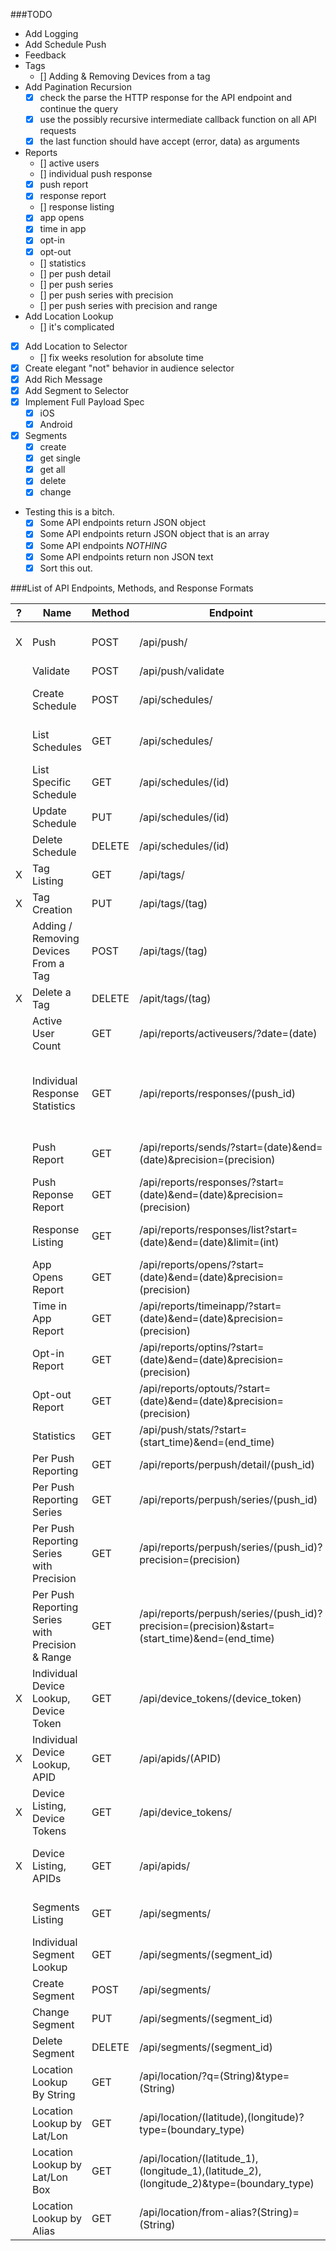 ###TODO

* Add Logging
* Add Schedule Push
* Feedback
* Tags
  * [] Adding & Removing Devices from a tag
* Add Pagination Recursion
  * [X] check the parse the HTTP response for the API endpoint and continue the query
  * [X] use the possibly recursive intermediate callback function on all API requests
  * [X] the last function should have accept (error, data) as arguments
* Reports
  * [] active users
  * [] individual push response
  * [X] push report
  * [X] response report
  * [] response listing
  * [X] app opens
  * [X] time in app
  * [X] opt-in
  * [X] opt-out
  * [] statistics
  * [] per push detail
  * [] per push series
  * [] per push series with precision
  * [] per push series with precision and range
* Add Location Lookup
  * [] it's complicated
* [x] Add Location to Selector
  * [] fix weeks resolution for absolute time
* [X] Create elegant "not" behavior in audience selector
* [X] Add Rich Message
* [X] Add Segment to Selector
* [X] Implement Full Payload Spec
  * [X] iOS
  * [X] Android
* [x] Segments
  * [x] create
  * [x] get single
  * [x] get all
  * [x] delete
  * [x] change
* Testing this is a bitch.
  * [X] Some API endpoints return JSON object
  * [X] Some API endpoints return JSON object that is an array
  * [X] Some API endpoints *NOTHING*
  * [X] Some API endpoints return non JSON text
  * [X] Sort this out.
  
###List of API Endpoints, Methods, and Response Formats

| ? | Name | Method | Endpoint  | Reponse Format   |
| - | ---- | ------ | --------- | ---------------  |
|X| Push | POST | /api/push/ | { "ok" : boolean, "operation_id" : UUID, "push_ids" : [] }  |
|| Validate | POST | /api/push/validate | Rely on Status Codes. |
|| Create Schedule | POST | /api/schedules/ | { "ok":boolean, "operation_id" : UUID, "schedule_urls" : [] } |
|| List Schedules | GET | /api/schedules/ | { "ok":boolean, "count" : integer, "schedules" : [] } |
|| List Specific Schedule | GET | /api/schedules/(id) | { "name" : String, "schedule" : {}, "push" : {} } |
|| Update Schedule | PUT | /api/schedules/(id) | { "ok": boolean, "operation_id" : UUID } |
|| Delete Schedule | DELETE | /api/schedules/(id) | Rely on Status Codes |
|X| Tag Listing | GET | /api/tags/ | { "tags": [] } |
|X| Tag Creation | PUT | /api/tags/(tag) | Rely on Status Code. |
|| Adding / Removing Devices From a Tag | POST | /api/tags/(tag) | Rely on Status Code. |
|X| Delete a Tag | DELETE | /apit/tags/(tag) | Rely on Status Code. |
|| Active User Count | GET | /api/reports/activeusers/?date=(date) | { "android" : integer, "ios" : integer } |
|| Individual Response Statistics | GET | /api/reports/responses/(push_id) | { "push_uuid": UUID , "direct_responses": integer , "sends": integer , "push_type": "UNICAST_PUSH", "push_time": Date() } |
|| Push Report | GET | /api/reports/sends/?start=(date)&end=(date)&precision=(precision) | { "sends" : [], "next_page" : String, "prev_page" : String }
|| Push Reponse Report | GET | /api/reports/responses/?start=(date)&end=(date)&precision=(precision) | { "responses" : [], "next_page" : String, "prev_page" : String }
|| Response Listing | GET | /api/reports/responses/list?start=(date)&end=(date)&limit=(int) | { "pushes" : [], "next_page" : String, "prev_page" : String }
|| App Opens Report | GET | /api/reports/opens/?start=(date)&end=(date)&precision=(precision) | { "opens" : [] , "next_page" : String, "prev_page" : String }
|| Time in App Report | GET | /api/reports/timeinapp/?start=(date)&end=(date)&precision=(precision) | "timeinapp" : [], "next_page" : String, "prev_page" : String }
|| Opt-in Report | GET | /api/reports/optins/?start=(date)&end=(date)&precision=(precision) | { "optins" : [], "next_page" : String, "prev_page" : String }
|| Opt-out Report | GET | /api/reports/optouts/?start=(date)&end=(date)&precision=(precision) | { "optouts" : [] , "next_page" : String, "prev_page" : String }
|| Statistics | GET | /api/push/stats/?start=(start_time)&end=(end_time) | Not documented. |
|| Per Push Reporting | GET | /api/reports/perpush/detail/(push_id) | {} |
|| Per Push Reporting Series | GET | /api/reports/perpush/series/(push_id) | {} |
|| Per Push Reporting Series with Precision | GET | /api/reports/perpush/series/(push_id)?precision=(precision) | {} |
|| Per Push Reporting Series with Precision & Range | GET | /api/reports/perpush/series/(push_id)?precision=(precision)&start=(start_time)&end=(end_time) | {} |
|X| Individual Device Lookup, Device Token | GET | /api/device_tokens/(device_token) | {} |
|X| Individual Device Lookup, APID | GET | /api/apids/(APID) | {} |
|X| Device Listing, Device Tokens | GET | /api/device_tokens/ | { "device_tokens" : [], "next_page" : String, "device_tokens_count" : integer }
|X| Device Listing, APIDs | GET | /api/apids/ | { "apids" : [], "next_page" : String, "device_tokens_count" : integer }
|| Segments Listing | GET | /api/segments/ | { "segments" : [], "next_page" : String, "prev_page" : String }
|| Individual Segment Lookup | GET | /api/segments/(segment_id) | {} |
|| Create Segment | POST | /api/segments/ | Rely on Status Codes |
|| Change Segment | PUT | /api/segments/(segment_id) | Rely on Status Codes. |
|| Delete Segment | DELETE | /api/segments/(segment_id) | Rely on Status Codes. |
|| Location Lookup By String | GET | /api/location/?q=(String)&type=(String) | { "features" : [] } |
|| Location Lookup by Lat/Lon | GET | /api/location/(latitude),(longitude)?type=(boundary_type) | { "features" : [] } |
|| Location Lookup by Lat/Lon Box | GET | /api/location/(latitude_1),(longitude_1),(latitude_2),(longitude_2)&type=(boundary_type) | { "features" : [] } |
|| Location Lookup by Alias | GET | /api/location/from-alias?(String)=(String) | {} |

